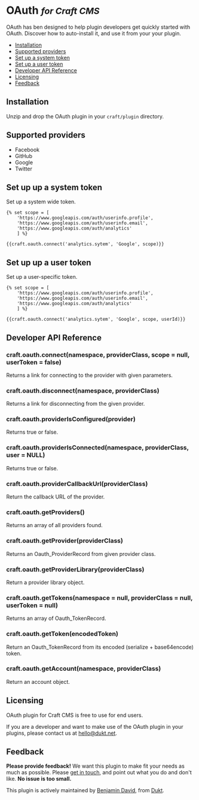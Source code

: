 # OAuth  <small>_for Craft CMS_</small>

OAuth has ben designed to help plugin developers get quickly started with OAuth. Discover how to auto-install it, and use it from your your plugin.

- [Installation](#install)
- [Supported providers](#providers)
- [Set up a system token](#system-token)
- [Set up a user token](#user-token)
- [Developer API Reference](#api)
- [Licensing](#license)
- [Feedback](#feedback)

<a id="installation"></a>
## Installation

Unzip and drop the OAuth plugin in your `craft/plugin` directory.

<a id="providers"></a>
## Supported providers

- Facebook
- GitHub
- Google
- Twitter

<a id="system-token"></a>
## Set up up a system token

Set up a system wide token.

    {% set scope = [
        'https://www.googleapis.com/auth/userinfo.profile',
        'https://www.googleapis.com/auth/userinfo.email',
        'https://www.googleapis.com/auth/analytics'
        ] %}

    {{craft.oauth.connect('analytics.sytem', 'Google', scope)}}


<a id="user-token"></a>
## Set up up a user token

Set up a user-specific token.

    {% set scope = [
        'https://www.googleapis.com/auth/userinfo.profile',
        'https://www.googleapis.com/auth/userinfo.email',
        'https://www.googleapis.com/auth/analytics'
        ] %}

    {{craft.oauth.connect('analytics.sytem', 'Google', scope, userId)}}


<a id="api"></a>
## Developer API Reference

### craft.oauth.connect(namespace, providerClass, scope = null, userToken = false)

Returns a link for connecting to the provider with given parameters.

### craft.oauth.disconnect(namespace, providerClass)

Returns a link for disconnecting from the given provider.

### craft.oauth.providerIsConfigured(provider)

Returns true or false.

### craft.oauth.providerIsConnected(namespace, providerClass, user = NULL)

Returns true or false.

### craft.oauth.providerCallbackUrl(providerClass)

Return the callback URL of the provider.

### craft.oauth.getProviders()

Returns an array of all providers found.

### craft.oauth.getProvider(providerClass)

Returns an Oauth_ProviderRecord from given provider class.

### craft.oauth.getProviderLibrary(providerClass)

Return a provider library object.

### craft.oauth.getTokens(namespace = null, providerClass = null, userToken = null)

Returns an array of Oauth_TokenRecord.

### craft.oauth.getToken(encodedToken)

Return an Oauth_TokenRecord from its encoded (serialize + base64encode) token.

### craft.oauth.getAccount(namespace, providerClass)

Return an account object.

<a id="license"></a>
## Licensing

OAuth plugin for Craft CMS is free to use for end users.

If you are a developer and want to make use of the OAuth plugin in your plugins, please contact us at hello@dukt.net.

<a id="feedback"></a>
## Feedback

**Please provide feedback!** We want this plugin to make fit your needs as much as possible.
Please [get in touch](mailto:hello@dukt.net), and point out what you do and don't like. **No issue is too small.**

This plugin is actively maintained by [Benjamin David](https://github.com/benjamindavid), from [Dukt](http://dukt.net/).
